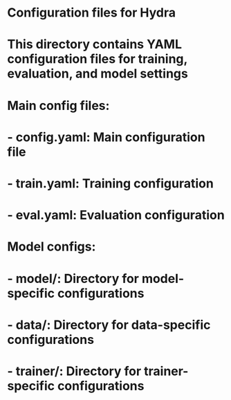 # Configuration files for Hydra
# This directory contains YAML configuration files for training, evaluation, and model settings

# Main config files:
# - config.yaml: Main configuration file
# - train.yaml: Training configuration
# - eval.yaml: Evaluation configuration

# Model configs:
# - model/: Directory for model-specific configurations
# - data/: Directory for data-specific configurations
# - trainer/: Directory for trainer-specific configurations
